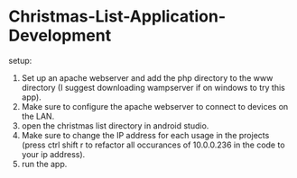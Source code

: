 # Christmas-List-Application-Development

setup:
1. Set up an apache webserver and add the php directory to the www directory (I suggest downloading wampserver if on windows to try this app).
2. Make sure to configure the apache webserver to connect to devices on the LAN.
2. open the christmas list directory in android studio.
3. Make sure to change the IP address for each usage in the projects (press ctrl shift r to refactor all occurances of 10.0.0.236 in the code to your ip address).
4. run the app.
